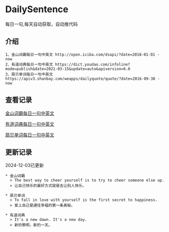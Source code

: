 # DailySentence

每日一句,每天自动获取，自动推代码

## 介绍

```
1、金山词霸每日一句中英文 http://open.iciba.com/dsapi/?date=2018-01-01 - now
2、有道词典每日一句中英文 https://dict.youdao.com/infoline?mode=publish&date=2021-03-15&update=auto&apiversion=6.0
3、扇贝单词每日一句中英文 https://apiv3.shanbay.com/weapps/dailyquote/quote/?date=2016-09-30 - now
```

## 查看记录

[金山词霸每日一句中英文](./data/iciba/)

[有道词典每日一句中英文](./data/youdao/)

[扇贝单词每日一句中英文](./data/shanbay/)

## 更新记录
2024-12-03已更新 
```
* 金山词霸
  > The best way to cheer yourself is to try to cheer someone else up.
  > 让自己快乐的最好方式就是去让别人快乐。

* 扇贝单词
  > To fall in love with yourself is the first secret to happiness.
  > 爱上自己是通往幸福的第一条奥秘。

* 有道词典
  > It's a new dawn. It's a new day.
  > 新的黎明，新的一天。

```
